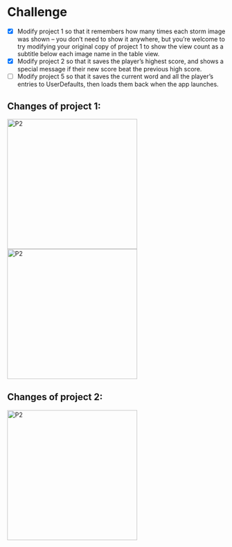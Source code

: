 # Challenge

- [x] Modify project 1 so that it remembers how many times each storm image was shown – you don’t need to show it anywhere, but you’re welcome to try modifying your original copy of project 1 to show the view count as a subtitle below each image name in the table view.
- [x] Modify project 2 so that it saves the player’s highest score, and shows a special message if their new score beat the previous high score.
- [ ] Modify project 5 so that it saves the current word and all the player’s entries to UserDefaults, then loads them back when the app launches.

## Changes of project 1:

<img width="300" alt="P2" src="https://sun9-35.userapi.com/impg/AjtUbvAf1e1wnMnwqAwd5LJURPRYwLVTYi_h6g/pkMzFhOodwk.jpg?size=996x2160&quality=95&sign=8eab49a1cd2486a24ae3b842a9e20ec1&type=album"> <img width="300" alt="P2" src="https://sun9-20.userapi.com/impg/S5DeNXdXrsyaEzROLBty_tyPf2mc9Qh81JmenQ/321kazpJba4.jpg?size=996x2160&quality=95&sign=73d57cd2d788d0b76b35664e6b9596bb&type=album">


## Changes of project 2:

<img width="300" alt="P2" src="https://sun9-40.userapi.com/impg/Ozhd1qoMXF3qRVrN5k8TdCo_ROCM6WmdT5yLqg/mxZPlQN9H78.jpg?size=996x2160&quality=95&sign=43e2dac58e328cc69defe99defc43150&type=album">
